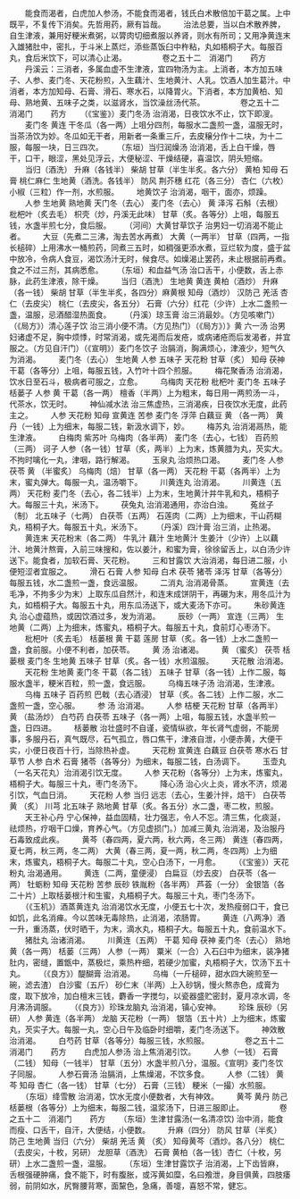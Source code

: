 <!-- { "loadSidebar": true } -->
　　能食而渴者，白虎加人参汤，不能食而渴者，钱氏白术散倍加干葛之属。上中既平，不复传下消矣。先哲用药，厥有旨哉。
　　治法总要，当以白术散养脾，自生津液，兼用好粳米煮粥，以膂肉切细煮服以养肾，则水有所司；又用净黄连末入雄猪肚中，密扎，于斗米上蒸烂，添些蒸饭臼中杵粘，丸如梧桐子大。每服百丸，食后米饮下，可以清心止渴。
　　
　　卷之五十二　消渴门
　　药方
　　丹溪云：三消者，多属血虚不生津液，宜四物汤为主。上消者，本方加五味子、人参、麦门冬、天花粉煎，入生藕汁、生地黄汁、人乳。饮酒人加生葛汁。中消者，本方加知母、石膏、滑石、寒水石，以降胃火。下消者，本方加黄柏、知母、熟地黄、五味子之类，以滋肾水，当饮澡丝汤代茶。
　　
　　卷之五十二　消渴门
　　药方
　　（《宝鉴》）麦门冬汤 治消渴，日夜饮水不止，饮下即溲。
　　麦门冬 黄连 干冬瓜（各一两）上咀分四剂，每服水二盏煎一盏，温服无时，当茶汤饮为妙。冬瓜如无干者，用新者一条重三斤，去皮穣分作十二块，为十二服，每服一块，日三四次。
　　（东垣）当归润燥汤 治消渴，舌上白干燥，唇干，口干，眼涩，黑处见浮云，大便秘涩、干燥结硬，喜温饮，阴头短缩。
　　当归（酒洗） 升麻（各钱半） 柴胡 甘草（半生半炙。各六分） 黄柏 知母 石膏 桃仁麻仁 生地黄（酒洗。各钱半） 防风 荆芥穗 红花（各三分） 杏仁（六枚） 小椒（三粒）作一剂，水煎服。
　　地黄饮子 治消渴，咽干，面亦，烦躁。
　　人参 生地黄 熟地黄 天门冬（去心） 麦门冬（去心） 黄 泽泻 石斛（去根） 枇杷叶（炙去毛） 枳壳（炒，丹溪无此味） 甘草（炙。各等分）上咀，每服五钱，水盏半煎七分，食后服。
　　（河间）大黄甘草饮子 治男妇一切消渴不能止者。
　　大豆（先煮二三沸，淘去苦水再煮） 大黄（一两半） 甘草（四两，一指长槌碎）上用沸水一桶煎药，同煮三五时，如稠强更添水煮，豆烂软为度，盛于盆中放冷，令病人食豆，渴饮汤汁无时，候食尽。如燥渴止罢药，未止根据前再煮。食之不过三剂，其病悉愈。
　　（东垣）和血益气汤 治口舌干，小便数，舌上赤脉，此药生津液，除干燥。
　　当归（酒洗） 生地黄 黄连 黄柏（酒炒） 升麻（各一钱） 柴胡 甘草（半生半炙，各四分）麻黄根 知母（酒炒） 汉防己 羌活 杏仁（去皮尖） 桃仁（去皮尖，各五分） 石膏（六分）红花（少许）上水二盏煎一盏，温服，忌酒醋湿热面食。
　　（丹溪）琼玉膏 治三消最妙。（方见咳嗽门）（《局方》）清心莲子饮 治三消小便不清。（方见热门）（《局方》）》黄 六一汤 治男妇诸虚不足，胸中烦悸，时常消渴，或先渴而后发疮，或病诸疮而后发渴者，并宜服之。（方见自汗门）（《宣明》）麦门冬饮子 治膈消，胸满烦心，津液少，短气久为消渴。
　　麦门冬（去心） 生地黄 人参 五味子 天花粉 甘草（炙） 知母 茯神 干葛（各等分）上咀，每服五钱，入竹叶十四个煎服。
　　梅花聚香汤 治消渴，饮水日至石斗，极病者可服之，立愈。
　　乌梅肉 天花粉 枇杷叶 麦门冬 五味子 栝蒌子 人参 黄 干葛（各一两） 檀香（半两）上为粗末，每日用一两煎汤一斗，代茶水，饮无时。
　　神仙减水法 治三焦虚热，三消渴疾，日夜饮水无度，此药主之。
　　人参 天花粉 知母 宣黄连 苦参 麦门冬 浮萍 白藕豆 黄 （各一两） 黄丹（一钱）上为细末，每服二钱，新汲水调下，妙。
　　梅苏丸 治消渴鬲热，能生津液。
　　白梅肉 紫苏叶 乌梅肉（各半两） 麦门冬（去心，七钱） 百药煎（三两） 诃子 人参（各一钱）甘草（炙，两半）上为末，炼黄腊为丸，芡实大。不拘时噙化一丸，津咽，路行解渴。
　　玉泉丸 治烦热口渴。
　　麦门冬 人参 茯苓 黄 （半蜜炙） 乌梅肉（焙） 甘草（各一两） 天花粉 干葛（各两半）上为末，蜜丸弹大。每服一丸，温汤嚼下。
　　川黄连丸 治消渴。
　　川黄连（五两） 天花粉 麦门冬（去心，各二钱半）上为末，生地黄汁并牛乳和丸，梧桐子大。每服三十丸，米汤下。
　　茯兔丸 治消渴通用，亦治白浊。
　　菟丝子（制） 北五味子（七两） 白茯苓（五两） 石莲肉（二两）上为细末，干山药糊丸，梧桐子大。每服五十丸，米汤下。
　　（丹溪）四汁膏 治三消，止热渴。
　　黄连末 天花粉末（各二两） 牛乳汁 藕汁 生地黄汁 生姜汁（少许）上以藕汁、地黄汁熬膏，入前三味搜和，佐以姜汁，和蜜为膏，徐徐留舌上，以白汤少许送下。能食者，加软石膏、天花粉。
　　三和甘露饮 大治消渴，每日进二服，小便短涩者宜服之。
　　滑石 石膏 人参 知母 白术 茯苓 猪苓 泽泻 甘草（各等分）每服五钱，水二盏煎一盏，食远温服。
　　二消丸 治消渴骨蒸。
　　宣黄连（去毛净，不拘多少为末）上取东瓜自然汁，和连末成饼阴干，再碾为末，用冬瓜汁为丸，如梧桐子大。每服五十丸，用东瓜汤送下，或大麦汤下亦可。
　　朱砂黄连丸 治心虚蕴热，或因饮酒过多，发为消渴。
　　辰砂（一两） 宣连（三两） 生地黄（二两）上为细末，炼蜜丸，梧桐子大。每服五十丸，食前灯心枣汤下。
　　枇杷叶（炙去毛） 栝蒌根 黄 干葛 莲房 甘草（炙。各一钱）上水二盏煎一盏，食前服。小便不利者，加茯苓。
　　黄 汤 治诸渴。
　　黄 （蜜炙） 茯苓 栝蒌根 麦门冬 生地黄 五味子 甘草（炙。各一钱）水煎温服。
　　天花散 治消渴。
　　天花粉 生地黄 麦门冬 干葛（各二钱） 五味子 甘草（各一钱）上作二服，每服水盏半，粳米百粒，煎一盏，食远服。
　　乌梅五味子汤 治消渴，生津液。
　　乌梅 五味子 百药煎 巴戟（去心酒浸） 甘草（炙。各二钱）上作二服，水二盏煎一盏，空心服。
　　参 汤 治消渴。
　　人参 桔梗 天花粉 甘草（各两半） 黄 （盐汤炒） 白芍药 白茯苓 五味子（各一两）上咀，每服五钱，水盏半煎一盏，日四进。
　　栝蒌散 治壮盛时不自谨，瓷情纵欲，年长肾气虚弱，不能房事，多服丹石，真气既尽，石气孤立，唇口焦干，津液自泄，小便赤黄，大便干实，小便日夜百十行，当除热补虚。
　　天花粉 宣黄连 白藕豆 白茯苓 寒水石 甘草节 人参 白术 石膏 猪苓（各等分）为细末，每服二钱，白汤调下。
　　玉壶丸 （一名天花丸）治消渴引饮无度。
　　人参 天花粉（各等分）上为末，炼蜜丸，梧桐子大。每服三十丸，枣门冬汤下。
　　降心汤 治心火上炎，肾水不济，烦渴引饮，气血日消。
　　天花粉 人参 当归 远志（去心，生姜汁拌，焙干） 白茯苓 黄 （炙） 川芎 北五味子 熟地黄 甘草（炙。各五分）水二盏，枣二枚，煎服。
　　天王补心丹 宁心保神，益血固精，壮力强志，令人不忘。清三焦，化痰涎，祛烦热，疗咽干口燥，育养心气。（方见虚损门。）加减三黄丸 治消渴，及治服丹石毒致成此疾。
　　黄芩（春四两，夏六两，秋六两，冬三两） 黄连（春四两，夏七两，秋三两，冬二两） 大黄（春三两，夏一两，秋二两，冬四两）上为细末，炼蜜丸，梧桐子大。每服二十丸，空心白汤下，一月愈。
　　（《宝鉴》）天花粉丸 治渴通用。
　　黄连（二两，童便浸） 白扁豆（炒去皮） 白茯苓（各一两） 牡蛎粉 知母 天花粉 苦参 辰砂 铁胤粉（各半两） 芦荟（一分） 金银箔（各二十片）上取栝蒌根汁和生蜜，丸梧桐子大。每服三十丸，枣门冬汤下。
　　（《玉机》）酒蒸黄连丸 治消渴饮水无度，小便五七十次，发热瘦弱口干，食已如饥，此名消瘅。今以苦味无毒除热，止消渴，浓肠胃。
　　黄连（八两净）酒一升，重汤蒸，伏时晒干，为末，滴水丸，梧桐子大。每服五十丸，食前温水下。
　　猪肚丸 治诸消渴。
　　川黄连（五两） 干葛 知母 茯神 麦门冬（去心） 熟地黄（各一两） 栝蒌（三两） 人参（一两） 粟米（一合）入石臼中为细末，装净猪肚内，密缝，置甑中，蒸极烂，乘热杵细，若硬少加蜜，丸梧桐子大，饮汤下五十丸。
　　（《良方》）醍醐膏 治消渴。
　　乌梅（一斤槌碎，甜水四大碗煎至一碗，滤去渣） 白沙蜜（五斤） 砂仁末（半两）上入砂锅，慢火熬赤色，成膏为度，取下放冷，加白檀末三钱，麝香一字搅匀，以瓷器盛贮密封，夏月凉水调，冬月沸汤调服。
　　（《良方》）珍珠龙脑丸 治消渴，镇心安神。
　　珍珠 辰砂（另研） 人参 黄连（各半两） 龙脑 天花粉（一两） 银箔（五十片）上为细末，炼蜜丸，芡实子大。每服一丸，空心日午及临卧时细嚼，麦门冬汤送下。
　　神效散 治消渴。
　　白芍药 甘草（各等分）每服三钱，水煎服。
　　
　　卷之五十二　消渴门
　　药方
　　白虎加人参汤 治上焦消渴引饮。
　　人参（一钱） 石膏（二钱） 知母（一钱半） 甘草（五分）水盏半煎八分，温服。《宣明》麦门冬饮子同服。
　　人参石膏汤 治膈消，上焦燥渴，不饮多食。
　　人参（二钱） 黄芩 知母 杏仁（各一钱） 甘草（七分） 石膏（三钱） 粳米（一撮）水煎服。
　　（东垣）绛雪散 治消渴，饮水无度小便数者，大有神效。
　　黄芩 黄丹 防己 栝蒌根（各等分）上为细末，每服二钱，温浆汤下，日进三服即止。
　　
　　卷之五十二　消渴门
　　药方
　　（东垣）生津甘露汤(一名清凉饮) 治中消，能食而瘦、口舌干，自汗，大便结，小便数。
　　升麻（四分） 防风 甘草（半炙） 防己 生地黄 当归（六分） 柴胡 羌活 黄 （炙） 知母黄芩（酒炒。各八分） 桃仁（去皮尖，十枚，另研） 龙胆草（酒洗） 石膏 黄柏（各一钱）杏仁（十枚，另研）上水二盏煎一盏，温服。
　　（东垣）生津甘露饮子 治消渴，上下齿皆麻，舌根强硬肿痛，食不能下，时有腹胀，或泻黄如糜，名曰飧泄，身目俱黄，四肢痿弱，前阴如水，尻臀腰背寒，面黧色，急痛，善嚏，喜怒不常，健忘。
